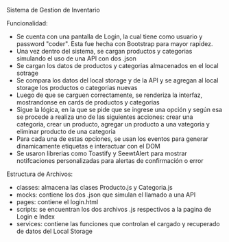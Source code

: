 Sistema de Gestion de Inventario

Funcionalidad:
- Se cuenta con una pantalla de Login, la cual tiene como usuario y password "coder". Esta fue hecha con Bootstrap para mayor rapidez.
- Una vez dentro del sistema, se cargan productos y categorias simulando el uso de una API con dos .json
- Se cargan los datos de productos y categorias almacenados en el local sotrage
- Se compara los datos del local storage y de la API y se agregan al local storage los productos o categorias nuevas
- Luego de que se carguen correctamente, se renderiza la interfaz, mostrandonse en cards de productos y categorias
- Sigue la lógica, en la que se pide que se ingrese una opción y según esa se procede a realiza uno de las siguientes acciones: crear una categoria, crear un producto, agregar un producto a una vategoria y eliminar producto de una categoria
- Para cada una de estas opciones, se usan los eventos para generar dinamicamente etiquetas e interactuar con el DOM
- Se usaron librerias como Toastify y SeewtAlert para mostrar notifcaciones personalizadas para alertas de confirmación o error
  
Estructura de Archivos:
- classes: almacena las clases Producto.js y Categoria.js
- mocks: contiene los dos .json que simulan el llamado a una API
- pages: contiene el login.html
- scripts: se encuentran los dos archivos .js respectivos a la pagina de Login e Index
- services: contiene las funciones que controlan el cargado y recuperado de datos del Local Storage
